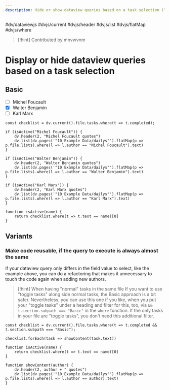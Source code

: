 ```yaml
---
description: Hide or show dataview queries based on a task selection ("toggle tasks")
---
```

#dv/dataviewjs #dvjs/current #dvjs/header #dvjs/list #dvjs/flatMap #dvjs/where 


> [!hint] Contributed by mnvwvnm

# Display or hide dataview queries based on a task selection

## Basic 

- [ ] Michel Foucault
- [x] Walter Benjamin
- [ ] Karl Marx

```dataviewjs
const checklist = dv.current().file.tasks.where(t => t.completed);

if (isActive("Michel Foucault")) {
    dv.header(2, "Michel Foucault quotes")
    dv.list(dv.pages('"10 Example Data/dailys"').flatMap(p => p.file.lists).where(l => l.author == "Michel Foucault").text)
}

if (isActive("Walter Benjamin")) {
    dv.header(2, "Walter Benjamin quotes")
    dv.list(dv.pages('"10 Example Data/dailys"').flatMap(p => p.file.lists).where(l => l.author == "Walter Benjamin").text)
}

if (isActive("Karl Marx")) {
    dv.header(2, "Karl Marx quotes")
    dv.list(dv.pages('"10 Example Data/dailys"').flatMap(p => p.file.lists).where(l => l.author == "Karl Marx").text)
}

function isActive(name) {
	return checklist.where(t => t.text == name)[0]
} 
```

## Variants

### Make code reusable, if the query to execute is always almost the same

If your dataview query only differs in the field value to select, like the example above, you can do a refactoring that makes it unnecessary to touch the code again when adding new authors.

> [!hint] When having "normal" tasks in the same file
> If you want to use "toggle tasks" along side normal tasks, the Basic approach is a bit safer. Nevertheless, you can use this one if you like, when you put your "toggle tasks" under a heading and filter for this, too, via `&& t.section.subpath === "Basic"` in the `where` function.
> If the only tasks in your file are "toggle tasks", you don't need this additional filter.

```dataviewjs
const checklist = dv.current().file.tasks.where(t => t.completed && t.section.subpath === "Basic");

checklist.forEach(task => showContent(task.text))

function isActive(name) {
	return checklist.where(t => t.text == name)[0]
} 

function showContent(author) {
	dv.header(2, author + " quotes")
    dv.list(dv.pages('"10 Example Data/dailys"').flatMap(p => p.file.lists).where(l => l.author == author).text)
}
```
